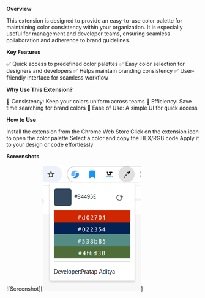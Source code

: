 **Overview**

This extension is designed to provide an easy-to-use color palette for maintaining color consistency within your organization. It is especially useful for management and developer teams, ensuring seamless collaboration and adherence to brand guidelines.

**Key Features**

✅ Quick access to predefined color palettes
✅ Easy color selection for designers and developers
✅ Helps maintain branding consistency
✅ User-friendly interface for seamless workflow

**Why Use This Extension?**

🎯 Consistency: Keep your colors uniform across teams
🚀 Efficiency: Save time searching for brand colors
🎨 Ease of Use: A simple UI for quick access

**How to Use**

Install the extension from the Chrome Web Store
Click on the extension icon to open the color palette
Select a color and copy the HEX/RGB code
Apply it to your design or code effortlessly

**Screenshots**

![Screenshot][<img src="Screenshhot.png">]
